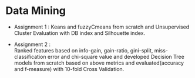 # Data Mining
- Assignment 1 : 
Keans and fuzzyCmeans from scratch and Unsupervised Cluster Evaluation with DB index and Silhouette index.

- Assignment 2 :  
Ranked features based on info-gain, gain-ratio, gini-split, miss-classification error and chi-square value and developed Decision Tree models from scratch based on above metrics and evaluated(accuracy and f-measure) with 10-fold Cross Validation.
